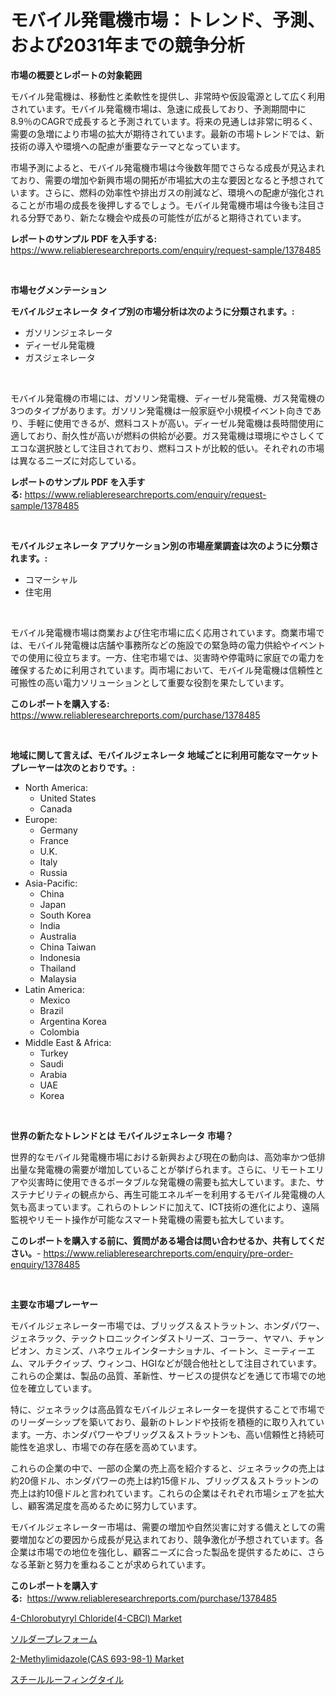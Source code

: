 <p><h1>モバイル発電機市場：トレンド、予測、および2031年までの競争分析</h1></p><p><strong>市場の概要とレポートの対象範囲</strong></p>
<p><p>モバイル発電機は、移動性と柔軟性を提供し、非常時や仮設電源として広く利用されています。モバイル発電機市場は、急速に成長しており、予測期間中に8.9％のCAGRで成長すると予測されています。将来の見通しは非常に明るく、需要の急増により市場の拡大が期待されています。最新の市場トレンドでは、新技術の導入や環境への配慮が重要なテーマとなっています。</p><p>市場予測によると、モバイル発電機市場は今後数年間でさらなる成長が見込まれており、需要の増加や新興市場の開拓が市場拡大の主な要因となると予想されています。さらに、燃料の効率性や排出ガスの削減など、環境への配慮が強化されることが市場の成長を後押しするでしょう。モバイル発電機市場は今後も注目される分野であり、新たな機会や成長の可能性が広がると期待されています。</p></p>
<p><strong>レポートのサンプル PDF を入手する:</strong> <a href="https://www.reliableresearchreports.com/enquiry/request-sample/1378485">https://www.reliableresearchreports.com/enquiry/request-sample/1378485</a></p>
<p>&nbsp;</p>
<p><strong>市場セグメンテーション</strong></p>
<p><strong>モバイルジェネレータ タイプ別の市場分析は次のように分類されます。:</strong></p>
<p><ul><li>ガソリンジェネレータ</li><li>ディーゼル発電機</li><li>ガスジェネレータ</li></ul></p>
<p>&nbsp;</p>
<p><p>モバイル発電機の市場には、ガソリン発電機、ディーゼル発電機、ガス発電機の3つのタイプがあります。ガソリン発電機は一般家庭や小規模イベント向きであり、手軽に使用できるが、燃料コストが高い。ディーゼル発電機は長時間使用に適しており、耐久性が高いが燃料の供給が必要。ガス発電機は環境にやさしくてエコな選択肢として注目されており、燃料コストが比較的低い。それぞれの市場は異なるニーズに対応している。</p></p>
<p><strong>レポートのサンプル PDF を入手する:</strong>&nbsp;<a href="https://www.reliableresearchreports.com/enquiry/request-sample/1378485">https://www.reliableresearchreports.com/enquiry/request-sample/1378485</a></p>
<p>&nbsp;</p>
<p><strong> モバイルジェネレータ アプリケーション別の市場産業調査は次のように分類されます。:</strong></p>
<p><ul><li>コマーシャル</li><li>住宅用</li></ul></p>
<p>&nbsp;</p>
<p><p>モバイル発電機市場は商業および住宅市場に広く応用されています。商業市場では、モバイル発電機は店舗や事務所などの施設での緊急時の電力供給やイベントでの使用に役立ちます。一方、住宅市場では、災害時や停電時に家庭での電力を確保するために利用されています。両市場において、モバイル発電機は信頼性と可搬性の高い電力ソリューションとして重要な役割を果たしています。</p></p>
<p><strong>このレポートを購入する:</strong>&nbsp; <a href="https://www.reliableresearchreports.com/purchase/1378485">https://www.reliableresearchreports.com/purchase/1378485</a></p>
<p>&nbsp;</p>
<p><strong>地域に関して言えば、モバイルジェネレータ 地域ごとに利用可能なマーケットプレーヤーは次のとおりです。:</strong></p>
<p><ul>
    <li>
        North America:
        <ul>
            <li>United States</li>
            <li>Canada</li>
        </ul>
    </li>
    <li>
        Europe:
        <ul>
            <li>Germany</li>
            <li>France</li>
            <li>U.K.</li>
            <li>Italy</li>
            <li>Russia</li>
        </ul>
    </li>
    <li>
        Asia-Pacific:
        <ul>
            <li>China</li>
            <li>Japan</li>
            <li>South Korea</li>
            <li>India</li>
            <li>Australia</li>
            <li>China Taiwan</li>
            <li>Indonesia</li>
            <li>Thailand</li>
            <li>Malaysia</li>
        </ul>
    </li>
    <li>
        Latin America:
        <ul>
            <li>Mexico</li>
            <li>Brazil</li>
            <li>Argentina Korea</li>
            <li>Colombia</li>
        </ul>
    </li>
    <li>
        Middle East & Africa:
        <ul>
            <li>Turkey</li>
            <li>Saudi</li>
            <li>Arabia</li>
            <li>UAE</li>
            <li>Korea</li>
        </ul>
    </li>
    </ul></p>
<p>&nbsp;</p>
<p><strong>世界の新たなトレンドとは モバイルジェネレータ 市場？</strong></p>
<p><p>世界的なモバイル発電機市場における新興および現在の動向は、高効率かつ低排出量な発電機の需要が増加していることが挙げられます。さらに、リモートエリアや災害時に使用できるポータブルな発電機の需要も拡大しています。また、サステナビリティの観点から、再生可能エネルギーを利用するモバイル発電機の人気も高まっています。これらのトレンドに加えて、ICT技術の進化により、遠隔監視やリモート操作が可能なスマート発電機の需要も拡大しています。</p></p>
<p><strong>このレポートを購入する前に、質問がある場合は問い合わせるか、共有してください。</strong>- <a href="https://www.reliableresearchreports.com/enquiry/pre-order-enquiry/1378485">https://www.reliableresearchreports.com/enquiry/pre-order-enquiry/1378485</a></p>
<p>&nbsp;</p>
<p><strong>主要な市場プレーヤー</strong></p>
<p><p>モバイルジェネレーター市場では、ブリッグス＆ストラットン、ホンダパワー、ジェネラック、テックトロニックインダストリーズ、コーラー、ヤマハ、チャンピオン、カミンズ、ハネウェルインターナショナル、イートン、ミーティーエム、マルチクイップ、ウィンコ、HGIなどが競合他社として注目されています。これらの企業は、製品の品質、革新性、サービスの提供などを通じて市場での地位を確立しています。</p><p>特に、ジェネラックは高品質なモバイルジェネレーターを提供することで市場でのリーダーシップを築いており、最新のトレンドや技術を積極的に取り入れています。一方、ホンダパワーやブリッグス＆ストラットンも、高い信頼性と持続可能性を追求し、市場での存在感を高めています。</p><p>これらの企業の中で、一部の企業の売上高を紹介すると、ジェネラックの売上は約20億ドル、ホンダパワーの売上は約15億ドル、ブリッグス＆ストラットンの売上は約10億ドルと言われています。これらの企業はそれぞれ市場シェアを拡大し、顧客満足度を高めるために努力しています。</p><p>モバイルジェネレーター市場は、需要の増加や自然災害に対する備えとしての需要増加などの要因から成長が見込まれており、競争激化が予想されています。各企業は市場での地位を強化し、顧客ニーズに合った製品を提供するために、さらなる革新と努力を重ねることが求められています。</p></p>
<p><strong>このレポートを購入する:</strong>&nbsp;&nbsp;<a href="https://www.reliableresearchreports.com/purchase/1378485">https://www.reliableresearchreports.com/purchase/1378485</a></p>
<p><p><a href="https://github.com/wusalecollins540tpqoz/Market-Research-Report-List-1/blob/main/4-chlorobutyryl-chloride4-cbcl-market.md">4-Chlorobutyryl Chloride(4-CBCl) Market</a></p><p><a href="https://medium.com/@lillianamurazik2023/%E3%81%AF%E3%82%93%E3%81%A0%E3%83%97%E3%83%AA%E3%83%95%E3%82%A9%E3%83%BC%E3%83%A0%E5%B8%82%E5%A0%B4%E3%81%AE%E5%B1%95%E6%9C%9B-%E7%94%A3%E6%A5%AD%E6%A6%82%E8%A6%81%E3%81%A8%E4%BA%88%E6%B8%AC-2024%E5%B9%B4%E3%81%8B%E3%82%892031%E5%B9%B4-a2fd1b190697">ソルダープレフォーム</a></p><p><a href="https://github.com/pjcfca/Market-Research-Report-List-1/blob/main/2-methylimidazolecas-693-98-1-market.md">2-Methylimidazole(CAS 693-98-1) Market</a></p><p><a href="https://medium.com/@eunawiegad2023/%E9%8B%BC%E5%B1%8B%E6%A0%B9%E3%82%BF%E3%82%A4%E3%83%AB%E5%B8%82%E5%A0%B4%E3%81%AF-%E5%B8%82%E5%A0%B4%E3%82%B7%E3%82%A7%E3%82%A2-%E5%B8%82%E5%A0%B4%E3%83%88%E3%83%AC%E3%83%B3%E3%83%89-%E5%B8%82%E5%A0%B4%E6%88%90%E9%95%B7%E3%81%AB%E9%96%A2%E3%81%99%E3%82%8B%E6%83%85%E5%A0%B1%E3%82%92%E6%8F%90%E4%BE%9B%E3%81%97%E3%81%BE%E3%81%99-hagane-yane-tairu-shijou-wa-shijou-shea-shijou-torendo-0c67a1ff2b52">スチールルーフィングタイル</a></p></p>